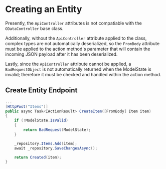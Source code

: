# Creating an Entity

Presently, the `ApiController` attributes is not compatiable with the `ODataController` base class.

Additionally, without the `ApiController` attribute applied to the class, complex types are not automatically deserialized, so the `FromBody` attribute must be applied to the action method's parameter that will contain the incoming JSON payload after it has been deserialized.

Lastly, since the `ApiController` attribute cannot be applied, a `BadRequestObject` is not automatically returned when the ModelState is invalid; therefore it must be checked and handled within the action method.

## Create Entity Endpoint
```csharp
...
[HttpPost("Items")]
public async Task<IActionResult> CreateItem([FromBody] Item item)
{
    if (!ModelState.IsValid)
    {
        return BadRequest(ModelState);
    }

    _repository.Items.Add(item);
    await _repository.SaveChangesAsync();

    return Created(item);
}
```
